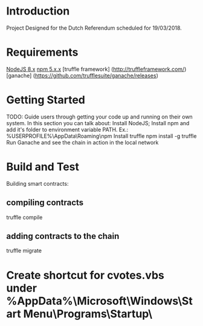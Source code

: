 # Introduction 
Project Designed for the Dutch Referendum scheduled for 19/03/2018.

# Requirements
[NodeJS 8.x](https://nodejs.org/en/)
[npm 5.x.x](https://www.npmjs.com/)
[truffle framework] (http://truffleframework.com/)
[ganache] (https://github.com/trufflesuite/ganache/releases)

# Getting Started
TODO: Guide users through getting your code up and running on their own system. In this section you can talk about:
Install NodeJS;
Install npm and add it's folder to environment variable PATH. Ex.: %USERPROFILE%\AppData\Roaming\npm
Install truffle npm install -g truffle
Run Ganache and see the chain in action in the local network

# Build and Test
Building smart contracts:
## compiling contracts
truffle compile
## adding contracts to the chain
truffle migrate

# Create shortcut for cvotes.vbs under %AppData%\Microsoft\Windows\Start Menu\Programs\Startup\